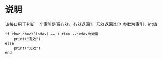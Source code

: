 # 说明

该接口用于判断一个索引是否有效，有效返回1，无效返回其他
参数为索引，int值

```
if char.check(index) == 1 then --index为索引
	print("有效")
else
	print("无效")
end
```
